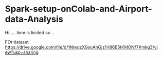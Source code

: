 # Spark-setup-onColab-and-Airport-data-Analysis
Hi.....
time is limited so ..

FOr dataset 
https://drive.google.com/file/d/1NreqzXGxuAhGjz1H86E5tKMONf7Xmkg3/view?usp=sharing
